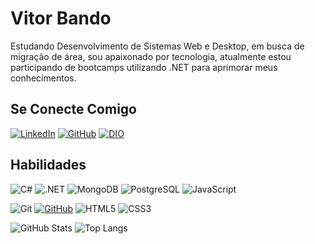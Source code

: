 # Vitor Bando

<p>Estudando Desenvolvimento de Sistemas Web e Desktop, em busca de migração de área, sou apaixonado por tecnologia, atualmente estou participando de bootcamps utilizando .NET para aprimorar meus conhecimentos.</p>

## Se Conecte Comigo
[![LinkedIn](https://img.shields.io/badge/LinkedIn-0a66c2?style=for-the-badge&logo=linkedin&logoColor=white)](https://www.linkedin.com/in/vitorbando/)
[![GitHub](https://img.shields.io/badge/GitHub-100000?style=for-the-badge&logo=github&logoColor=white)](https://github.com/VitorBando)
[![DIO](https://img.shields.io/badge/DIO-0a66c2?style=for-the-badge)](https://www.dio.me/users/vitorm_804)


## Habilidades

![C#](https://img.shields.io/badge/C%23-239120?style=for-the-badge&logo=c-sharp&logoColor=white)
![.NET](https://img.shields.io/badge/.NET-5C2D91?style=for-the-badge&logo=.net&logoColor=white)
![MongoDB](https://img.shields.io/badge/MongoDB-%234ea94b.svg?style=for-the-badge&logo=mongodb&logoColor=white)
![PostgreSQL](https://img.shields.io/badge/PostgreSQL-000?style=for-the-badge&logo=postgresql)
![JavaScript](https://img.shields.io/badge/JavaScript-F7DF1E?style=for-the-badge&logo=javascript&logoColor=black)

![Git](https://img.shields.io/badge/GIT-E44C30?style=for-the-badge&logo=git&logoColor=white)
[![GitHub](https://img.shields.io/badge/GitHub-000?style=for-the-badge&logo=github&logoColor=white)](https://github.com/SEUUSERNAME)
![HTML5](https://img.shields.io/badge/HTML5-E34F26?style=for-the-badge&logo=html5&logoColor=white)
![CSS3](https://img.shields.io/badge/CSS3-1572B6?style=for-the-badge&logo=css3&logoColor=white)


![GitHub Stats](https://github-readme-stats.vercel.app/api?username=VitorBando&theme=transparent&bg_color=000&border_color=30A3DC&show_icons=true&icon_color=30A3DC&title_color=E94D5F&text_color=FFF&hide_title=true&hide=stars)
![Top Langs](https://github-readme-stats-git-masterrstaa-rickstaa.vercel.app/api/top-langs/?username=VitorBando&layout=compact&bg_color=000&border_color=30A3DC&title_color=E94D5F&text_color=FFF)
